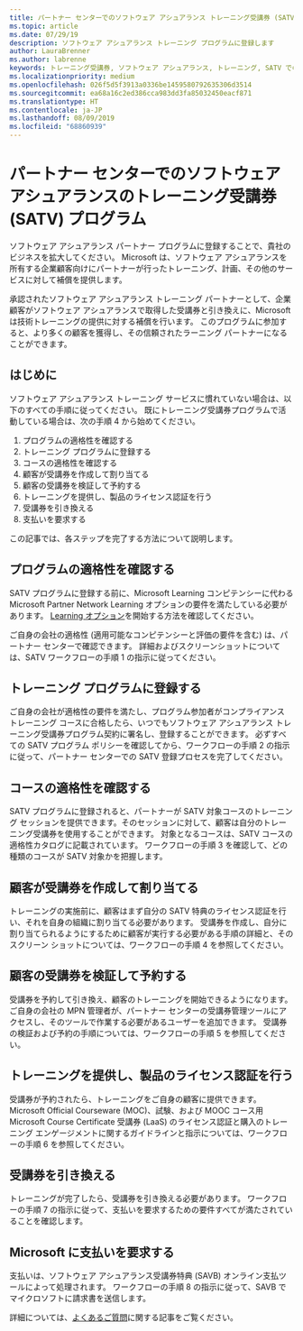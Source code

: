 ```yaml
---
title: パートナー センターでのソフトウェア アシュアランス トレーニング受講券 (SATV) プログラム | パートナー センター
ms.topic: article
ms.date: 07/29/19
description: ソフトウェア アシュアランス トレーニング プログラムに登録します
author: LauraBrenner
ms.author: labrenne
keywords: トレーニング受講券, ソフトウェア アシュアランス, トレーニング, SATV での登録, SATV
ms.localizationpriority: medium
ms.openlocfilehash: 026f5d5f3913a0336be1459580792635306d3514
ms.sourcegitcommit: ea68a16c2ed386cca983dd3fa85032450eacf871
ms.translationtype: HT
ms.contentlocale: ja-JP
ms.lasthandoff: 08/09/2019
ms.locfileid: "68860939"
---
```

# <a name="software-assurance-training-voucher-satv-program-in-partner-center"></a>パートナー センターでのソフトウェア アシュアランスのトレーニング受講券 (SATV) プログラム

ソフトウェア アシュアランス パートナー プログラムに登録することで、貴社のビジネスを拡大してください。 Microsoft は、ソフトウェア アシュアランスを所有する企業顧客向けにパートナーが行ったトレーニング、計画、その他のサービスに対して補償を提供します。 

承認されたソフトウェア アシュアランス トレーニング パートナーとして、企業顧客がソフトウェア アシュアランスで取得した受講券と引き換えに、Microsoft は技術トレーニングの提供に対する補償を行います。 このプログラムに参加すると、より多くの顧客を獲得し、その信頼されたラーニング パートナーになることができます。

## <a name="get-started"></a>はじめに

ソフトウェア アシュアランス トレーニング サービスに慣れていない場合は、以下のすべての手順に従ってください。 既にトレーニング受講券プログラムで活動している場合は、次の手順 4 から始めてください。 

1. プログラムの適格性を確認する
2. トレーニング プログラムに登録する
3. コースの適格性を確認する
4. 顧客が受講券を作成して割り当てる
5. 顧客の受講券を検証して予約する
6. トレーニングを提供し、製品のライセンス認証を行う
7. 受講券を引き換える
8. 支払いを要求する

この記事では、各ステップを完了する方法について説明します。

## <a name="confirm-program-eligibility"></a>プログラムの適格性を確認する

SATV プログラムに登録する前に、Microsoft Learning コンピテンシーに代わる Microsoft Partner Network Learning オプションの要件を満たしている必要があります。 [Learning オプション](https://partner.microsoft.com/marketing/details/learning-option-enrollment#/)を開始する方法を確認してください。

ご自身の会社の適格性 (適用可能なコンピテンシーと評価の要件を含む) は、パートナー センターで確認できます。 詳細およびスクリーンショットについては、SATV ワークフローの手順 1 の指示に従ってください。

## <a name="enroll-in-the-training-program"></a>トレーニング プログラムに登録する

ご自身の会社が適格性の要件を満たし、プログラム参加者がコンプライアンス トレーニング コースに合格したら、いつでもソフトウェア アシュアランス トレーニング受講券プログラム契約に署名し、登録することができます。 必ずすべての SATV プログラム ポリシーを確認してから、ワークフローの手順 2 の指示に従って、パートナー センターでの SATV 登録プロセスを完了してください。   


## <a name="confirm-course-eligibility"></a>コースの適格性を確認する
SATV プログラムに登録されると、パートナーが SATV 対象コースのトレーニング セッションを提供できます。そのセッションに対して、顧客は自分のトレーニング受講券を使用することができます。 対象となるコースは、SATV コースの適格性カタログに記載されています。 ワークフローの手順 3 を確認して、どの種類のコースが SATV 対象かを把握します。

## <a name="have-customer-create-and-assign-voucher"></a>顧客が受講券を作成して割り当てる

トレーニングの実施前に、顧客はまず自分の SATV 特典のライセンス認証を行い、それを自身の組織に割り当てる必要があります。 受講券を作成し、自分に割り当てられるようにするために顧客が実行する必要がある手順の詳細と、そのスクリーン ショットについては、ワークフローの手順 4 を参照してください。

## <a name="validate-and-reserve-customer-vouchers"></a>顧客の受講券を検証して予約する

受講券を予約して引き換え、顧客のトレーニングを開始できるようになります。 ご自身の会社の MPN 管理者が、パートナー センターの受講券管理ツールにアクセスし、そのツールで作業する必要があるユーザーを追加できます。 受講券の検証および予約の手順については、ワークフローの手順 5 を参照してください。

## <a name="deliver-training-and-activate-product"></a>トレーニングを提供し、製品のライセンス認証を行う

受講券が予約されたら、トレーニングをご自身の顧客に提供できます。 Microsoft Official Courseware (MOC)、試験、および MOOC コース用 Microsoft Course Certificate 受講券 (LaaS) のライセンス認証と購入のトレーニング エンゲージメントに関するガイドラインと指示については、ワークフローの手順 6 を参照してください。

## <a name="redeem-voucher"></a>受講券を引き換える

トレーニングが完了したら、受講券を引き換える必要があります。 ワークフローの手順 7 の指示に従って、支払いを要求するための要件すべてが満たされていることを確認します。 


## <a name="request-payment-from-microsoft"></a>Microsoft に支払いを要求する

支払いは、ソフトウェア アシュアランス受講券特典 (SAVB) オンライン支払ツールによって処理されます。 ワークフローの手順 8 の指示に従って、SAVB でマイクロソフトに請求書を送信します。 

詳細については、[よくあるご質問](vvr-faq.md)に関する記事をご覧ください。
